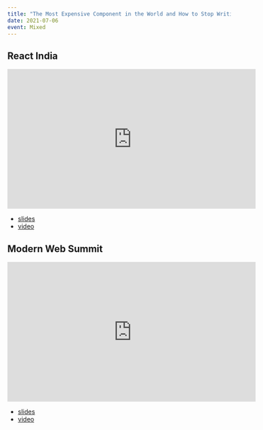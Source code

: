 ```yaml
---
title: "The Most Expensive Component in the World and How to Stop Writing It"
date: 2021-07-06
event: Mixed
---
```


## React India

<iframe width="560" height="315" src="https://www.youtube.com/embed/gs6UV6BIE2Y" title="YouTube video player" frameborder="0" allow="accelerometer; autoplay; clipboard-write; encrypted-media; gyroscope; picture-in-picture" allowfullscreen></iframe>

- [slides](https://speakerdeck.com/chantastic/the-worlds-most-expensive-react-component-and-how-to-stop-writing-it-v2-dot-1)
- [video](https://youtu.be/gs6UV6BIE2Y)

## Modern Web Summit

<iframe width="560" height="315" src="https://www.youtube.com/embed/BUrBer9VOTE" title="YouTube video player" frameborder="0" allow="accelerometer; autoplay; clipboard-write; encrypted-media; gyroscope; picture-in-picture" allowfullscreen></iframe>

- [slides](https://speakerdeck.com/chantastic/the-worlds-most-expensive-react-component-and-how-to-stop-writing-it-2-dot-0)
- [video](https://www.youtube.com/watch?v=BUrBer9VOTE)
